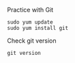 Practice with Git

```
sudo yum update
sudo yum install git
```

Check git version 

``` 
git version

```

